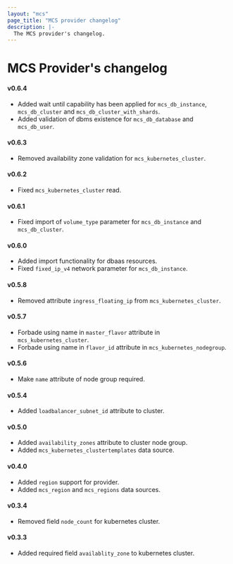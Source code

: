 ```yaml
---
layout: "mcs"
page_title: "MCS provider changelog"
description: |-
  The MCS provider's changelog.
---
```


# MCS Provider's changelog

#### v0.6.4
- Added wait until capability has been applied for `mcs_db_instance`, `mcs_db_cluster` and `mcs_db_cluster_with_shards`.
- Added validation of dbms existence for `mcs_db_database` and `mcs_db_user`.

#### v0.6.3
- Removed availability zone validation for `mcs_kubernetes_cluster`.

#### v0.6.2
- Fixed `mcs_kubernetes_cluster` read.

#### v0.6.1
- Fixed import of `volume_type` parameter for `mcs_db_instance` and `mcs_db_cluster`.

#### v0.6.0
- Added import functionality for dbaas resources.
- Fixed `fixed_ip_v4` network parameter for `mcs_db_instance`.

#### v0.5.8
- Removed attribute `ingress_floating_ip` from `mcs_kubernetes_cluster`. 

#### v0.5.7
- Forbade using name in `master_flavor` attribute in `mcs_kubernetes_cluster`.
- Forbade using name in `flavor_id` attribute in `mcs_kubernetes_nodegroup`.

#### v0.5.6
- Make `name` attribute of node group required.

#### v0.5.4
- Added `loadbalancer_subnet_id` attribute to cluster.

#### v0.5.0
- Added `availability_zones` attribute to cluster node group.
- Added `mcs_kubernetes_clustertemplates` data source.

#### v0.4.0
- Added `region` support for provider.
- Added `mcs_region` and `mcs_regions` data sources.

#### v0.3.4
- Removed field `node_count` for kubernetes cluster.

#### v0.3.3
- Added required field `availablity_zone` to kubernetes cluster.